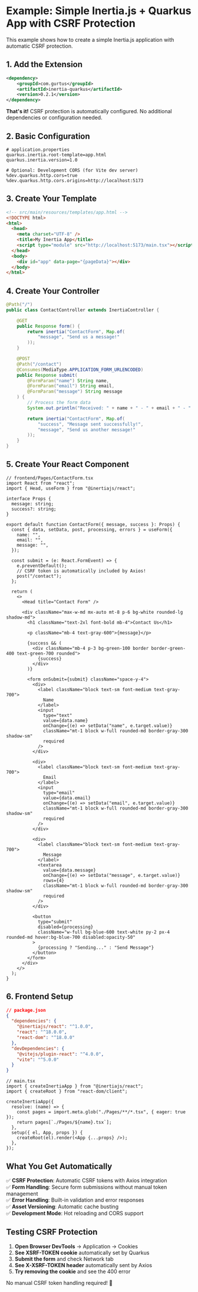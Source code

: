 # Example: Simple Inertia.js + Quarkus App with CSRF Protection

This example shows how to create a simple Inertia.js application with automatic CSRF protection.

## 1. Add the Extension

```xml
<dependency>
    <groupId>com.gurtus</groupId>
    <artifactId>inertia-quarkus</artifactId>
    <version>0.2.1</version>
</dependency>
```

**That's it!** CSRF protection is automatically configured. No additional dependencies or configuration needed.

## 2. Basic Configuration

```properties
# application.properties
quarkus.inertia.root-template=app.html
quarkus.inertia.version=1.0

# Optional: Development CORS (for Vite dev server)
%dev.quarkus.http.cors=true
%dev.quarkus.http.cors.origins=http://localhost:5173
```

## 3. Create Your Template

```html
<!-- src/main/resources/templates/app.html -->
<!DOCTYPE html>
<html>
  <head>
    <meta charset="UTF-8" />
    <title>My Inertia App</title>
    <script type="module" src="http://localhost:5173/main.tsx"></script>
  </head>
  <body>
    <div id="app" data-page="{pageData}"></div>
  </body>
</html>
```

## 4. Create Your Controller

```java
@Path("/")
public class ContactController extends InertiaController {

    @GET
    public Response form() {
        return inertia("ContactForm", Map.of(
            "message", "Send us a message!"
        ));
    }

    @POST
    @Path("/contact")
    @Consumes(MediaType.APPLICATION_FORM_URLENCODED)
    public Response submit(
        @FormParam("name") String name,
        @FormParam("email") String email,
        @FormParam("message") String message
    ) {
        // Process the form data
        System.out.println("Received: " + name + " - " + email + " - " + message);

        return inertia("ContactForm", Map.of(
            "success", "Message sent successfully!",
            "message", "Send us another message!"
        ));
    }
}
```

## 5. Create Your React Component

```tsx
// frontend/Pages/ContactForm.tsx
import React from "react";
import { Head, useForm } from "@inertiajs/react";

interface Props {
  message: string;
  success?: string;
}

export default function ContactForm({ message, success }: Props) {
  const { data, setData, post, processing, errors } = useForm({
    name: "",
    email: "",
    message: "",
  });

  const submit = (e: React.FormEvent) => {
    e.preventDefault();
    // CSRF token is automatically included by Axios!
    post("/contact");
  };

  return (
    <>
      <Head title="Contact Form" />

      <div className="max-w-md mx-auto mt-8 p-6 bg-white rounded-lg shadow-md">
        <h1 className="text-2xl font-bold mb-4">Contact Us</h1>

        <p className="mb-4 text-gray-600">{message}</p>

        {success && (
          <div className="mb-4 p-3 bg-green-100 border border-green-400 text-green-700 rounded">
            {success}
          </div>
        )}

        <form onSubmit={submit} className="space-y-4">
          <div>
            <label className="block text-sm font-medium text-gray-700">
              Name
            </label>
            <input
              type="text"
              value={data.name}
              onChange={(e) => setData("name", e.target.value)}
              className="mt-1 block w-full rounded-md border-gray-300 shadow-sm"
              required
            />
          </div>

          <div>
            <label className="block text-sm font-medium text-gray-700">
              Email
            </label>
            <input
              type="email"
              value={data.email}
              onChange={(e) => setData("email", e.target.value)}
              className="mt-1 block w-full rounded-md border-gray-300 shadow-sm"
              required
            />
          </div>

          <div>
            <label className="block text-sm font-medium text-gray-700">
              Message
            </label>
            <textarea
              value={data.message}
              onChange={(e) => setData("message", e.target.value)}
              rows={4}
              className="mt-1 block w-full rounded-md border-gray-300 shadow-sm"
              required
            />
          </div>

          <button
            type="submit"
            disabled={processing}
            className="w-full bg-blue-600 text-white py-2 px-4 rounded-md hover:bg-blue-700 disabled:opacity-50"
          >
            {processing ? "Sending..." : "Send Message"}
          </button>
        </form>
      </div>
    </>
  );
}
```

## 6. Frontend Setup

```json
// package.json
{
  "dependencies": {
    "@inertiajs/react": "^1.0.0",
    "react": "^18.0.0",
    "react-dom": "^18.0.0"
  },
  "devDependencies": {
    "@vitejs/plugin-react": "^4.0.0",
    "vite": "^5.0.0"
  }
}
```

```tsx
// main.tsx
import { createInertiaApp } from "@inertiajs/react";
import { createRoot } from "react-dom/client";

createInertiaApp({
  resolve: (name) => {
    const pages = import.meta.glob("./Pages/**/*.tsx", { eager: true });
    return pages[`./Pages/${name}.tsx`];
  },
  setup({ el, App, props }) {
    createRoot(el).render(<App {...props} />);
  },
});
```

## What You Get Automatically

✅ **CSRF Protection**: Automatic CSRF tokens with Axios integration  
✅ **Form Handling**: Secure form submissions without manual token management  
✅ **Error Handling**: Built-in validation and error responses  
✅ **Asset Versioning**: Automatic cache busting  
✅ **Development Mode**: Hot reloading and CORS support

## Testing CSRF Protection

1. **Open Browser DevTools** → Application → Cookies
2. **See XSRF-TOKEN cookie** automatically set by Quarkus
3. **Submit the form** and check Network tab
4. **See X-XSRF-TOKEN header** automatically sent by Axios
5. **Try removing the cookie** and see the 400 error

No manual CSRF token handling required! 🎉
